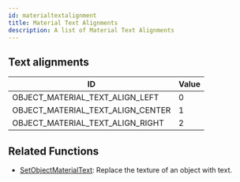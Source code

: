 ```yaml
---
id: materialtextalignment
title: Material Text Alignments
description: A list of Material Text Alignments
---
```


## Text alignments

| ID                                | Value |
| --------------------------------- | ----- |
| OBJECT_MATERIAL_TEXT_ALIGN_LEFT   | 0     |
| OBJECT_MATERIAL_TEXT_ALIGN_CENTER | 1     |
| OBJECT_MATERIAL_TEXT_ALIGN_RIGHT  | 2     |

## Related Functions

- [SetObjectMaterialText](SetObjectMaterialText): Replace the texture of an object with text.
